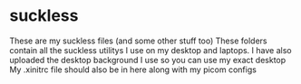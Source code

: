 # suckless
These are my suckless files (and some other stuff too)
These folders contain all the suckless utilitys I use on my desktop and laptops. 
I have also uploaded the desktop background I use so you can use my exact desktop
My .xinitrc file should also be in here along with my picom configs
